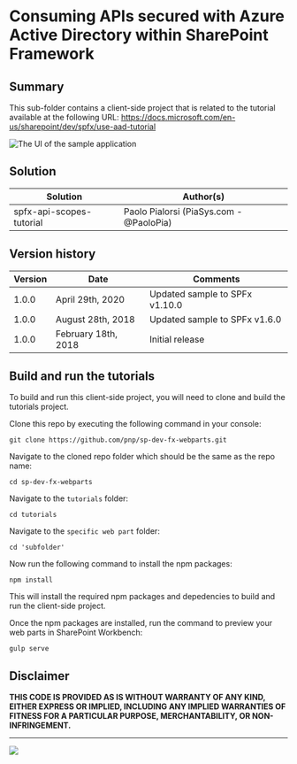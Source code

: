# Consuming APIs secured with Azure Active Directory within SharePoint Framework

## Summary

This sub-folder contains a client-side project that is related to the tutorial available at the following URL: https://docs.microsoft.com/en-us/sharepoint/dev/spfx/use-aad-tutorial

![The UI of the sample application](./images/api-scopes.gif)

## Solution

| Solution  | Author(s) |
| ------------- | ------------- |
| spfx-api-scopes-tutorial  | Paolo Pialorsi (PiaSys.com - @PaoloPia)   |

## Version history

| Version  | Date | Comments |
| ------------- | ------------- | ------------- |
| 1.0.0  | April 29th, 2020      | Updated sample to SPFx v1.10.0 |
| 1.0.0  | August 28th, 2018     | Updated sample to SPFx v1.6.0 |
| 1.0.0  | February 18th, 2018   | Initial release |

## Build and run the tutorials

To build and run this client-side project, you will need to clone and build the tutorials project.

Clone this repo by executing the following command in your console:

```
git clone https://github.com/pnp/sp-dev-fx-webparts.git
```

Navigate to the cloned repo folder which should be the same as the repo name:

```
cd sp-dev-fx-webparts
```

Navigate to the `tutorials` folder:

```
cd tutorials
```

Navigate to the `specific web part` folder:

```
cd 'subfolder'
```


Now run the following command to install the npm packages:

```
npm install
```

This will install the required npm packages and depedencies to build and run the client-side project.

Once the npm packages are installed, run the command to preview your web parts in SharePoint Workbench:

```
gulp serve
```

## Disclaimer

**THIS CODE IS PROVIDED AS IS WITHOUT WARRANTY OF ANY KIND, EITHER EXPRESS OR IMPLIED, INCLUDING ANY IMPLIED WARRANTIES OF FITNESS FOR A PARTICULAR PURPOSE, MERCHANTABILITY, OR NON-INFRINGEMENT.**

----------
<img src="https://telemetry.sharepointpnp.com/sp-dev-fx-webparts/tutorials" />
